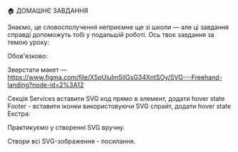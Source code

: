 🏠 ДОМАШНЄ ЗАВДАННЯ

Знаємо, це словосполучення неприємне ще зі школи — але ці завдання справді допоможуть тобі у подальшій роботі. Ось твоє завдання за темою уроку:

Обов'язково:

Зверстати макет — https://www.figma.com/file/X5pUiuIm5iIGsG34XntSOy/SVG---Freehand-landing?node-id=2%3A12

Секція Services вставити SVG код прямо в элемент, додати hover state
Footer - вставити іконки використовуючи SVG спрайт, додати hover state
Екстра:

Практикуємо у створенні SVG вручну. 

Створи всі SVG-зображення - посилання.